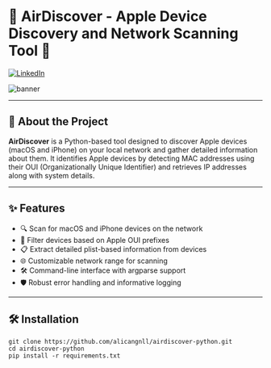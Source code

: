 # 🍏 AirDiscover - Apple Device Discovery and Network Scanning Tool 🚀

[![LinkedIn](https://img.shields.io/badge/LinkedIn-Ali%20Can%20Gönüllü-blue)](https://www.linkedin.com/in/alicangonullu/)

![banner](https://github.com/user-attachments/assets/45466523-feca-49c6-8395-3875432947d1)

---

## 📖 About the Project

**AirDiscover** is a Python-based tool designed to discover Apple devices (macOS and iPhone) on your local network and gather detailed information about them. It identifies Apple devices by detecting MAC addresses using their OUI (Organizationally Unique Identifier) and retrieves IP addresses along with system details.

---

## ✨ Features

- 🔍 Scan for macOS and iPhone devices on the network  
- 🍎 Filter devices based on Apple OUI prefixes  
- 📋 Extract detailed plist-based information from devices  
- 🌐 Customizable network range for scanning  
- 🛠️ Command-line interface with argparse support  
- 🛡️ Robust error handling and informative logging  

---

## 🛠️ Installation

```
git clone https://github.com/alicangnll/airdiscover-python.git
cd airdiscover-python
pip install -r requirements.txt
```
